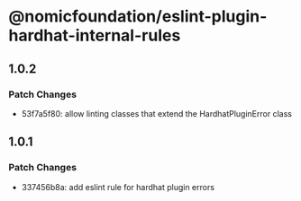 # @nomicfoundation/eslint-plugin-hardhat-internal-rules

## 1.0.2

### Patch Changes

- 53f7a5f80: allow linting classes that extend the HardhatPluginError class

## 1.0.1

### Patch Changes

- 337456b8a: add eslint rule for hardhat plugin errors
